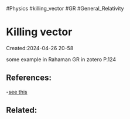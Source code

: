 
#Physics #killing_vector #GR #General_Relativity 
# Killing vector
Created:2024-04-26 20-58

some example in Rahaman GR in zotero P.124


## References:
-[see this](https://phys.libretexts.org/Bookshelves/Relativity/General_Relativity_(Crowell)/07%3A_Symmetries/7.01%3A_Killing_Vectors)

## Related:




